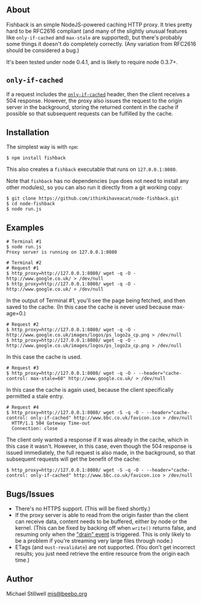 ## About

Fishback is an simple NodeJS-powered caching HTTP proxy.  It tries pretty hard to be RFC2616 compliant (and many of the slightly unusual features like `only-if-cached` and `max-stale` are supported), but there's probably some things it doesn't do completely correctly.  (Any variation from RFC2616 should be considered a bug.)

It's been tested under node 0.4.1, and is likely to require node 0.3.7+.

## `only-if-cached`

If a request includes the [`only-if-cached`](http://www.w3.org/Protocols/rfc2616/rfc2616-sec14.html#sec14.9.4) header, then the client receives a 504 response.  However, the proxy also issues the request to the origin server in the background, storing the returned content in the cache if possible so that subsequent requests can be fulfilled by the cache.

## Installation

The simplest way is with `npm`:

    $ npm install fishback

This also creates a `fishback` executable that runs on `127.0.0.1:8080`.

Note that `fishback` has no dependencies (`npm` does not need to install any other modules), so you can also run it directly from a git working copy:

    $ git clone https://github.com/ithinkihaveacat/node-fishback.git
    $ cd node-fishback
    $ node run.js

## Examples

    # Terminal #1
    $ node run.js 
    Proxy server is running on 127.0.0.1:8080
    
    # Terminal #2
    # Request #1
    $ http_proxy=http://127.0.0.1:8080/ wget -q -O - http://www.google.co.uk/ > /dev/null
    $ http_proxy=http://127.0.0.1:8080/ wget -q -O - http://www.google.co.uk/ > /dev/null

In the output of Terminal #1, you'll see the page being fetched, and then saved to the cache.  (In this case the cache is never used because max-age=0.)

    # Request #2
    $ http_proxy=http://127.0.0.1:8080/ wget -q -O - http://www.google.co.uk/images/logos/ps_logo2a_cp.png > /dev/null
    $ http_proxy=http://127.0.0.1:8080/ wget -q -O - http://www.google.co.uk/images/logos/ps_logo2a_cp.png > /dev/null

In this case the cache is used.

    # Request #3
    $ http_proxy=http://127.0.0.1:8080/ wget -q -O - --header="cache-control: max-stale=60" http://www.google.co.uk/ > /dev/null

In this case the cache is again used, because the client specifically permitted a stale entry.

    # Request #4
    $ http_proxy=http://127.0.0.1:8080/ wget -S -q -O - --header="cache-control: only-if-cached" http://www.bbc.co.uk/favicon.ico > /dev/null
      HTTP/1.1 504 Gateway Time-out
      Connection: close

The client only wanted a response if it was already in the cache, which in this case it wasn't.  However, in this case, even though the 504 response is issued immediately, the full request is also made, in the background, so that subsequent requests will get the benefit of the cache:

    $ http_proxy=http://127.0.0.1:8080/ wget -S -q -O - --header="cache-control: only-if-cached" http://www.bbc.co.uk/favicon.ico > /dev/null

## Bugs/Issues

  * There's no HTTPS support.  (This will be fixed shortly.)
  * If the proxy server is able to read from the origin faster than the client can receive data, content needs to be buffered, either by node or the kernel.  (This can be fixed by backing off when `write()` returns false, and resuming only when the ["drain" event](http://nodejs.org/docs/v0.4.1/api/all.html#event_drain_) is triggered.  This is only likely to be a problem if you're streaming very large files through node.)
  * ETags (and `must-revalidate`) are not supported.  (You don't get incorrect results; you just need retrieve the entire resource from the origin each time.)

## Author

Michael Stillwell 
<mjs@beebo.org>
